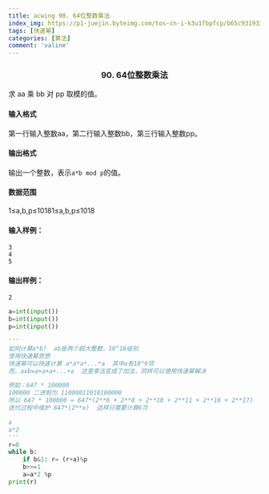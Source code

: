 ```yaml
---
title: acwing 90. 64位整数乘法
index_img: https://p1-juejin.byteimg.com/tos-cn-i-k3u1fbpfcp/b65c93193327471bb3bcc18788e75214~tplv-k3u1fbpfcp-watermark.image
tags: [快速幂]
categories: [算法]
comment: 'valine'
---
```


### <center> 90. 64位整数乘法

求 aa 乘 bb 对 pp 取模的值。

#### 输入格式

第一行输入整数aa，第二行输入整数bb，第三行输入整数pp。

#### 输出格式

输出一个整数，表示`a*b mod p`的值。

#### 数据范围

1≤a,b,p≤10181≤a,b,p≤1018

#### 输入样例：

```
3
4
5
```

#### 输出样例：

```
2
```



```py
a=int(input())
b=int(input())
p=int(input())

'''
如何计算a*b?  ab是两个超大整数，10^18级别
使用快速幂思想
快速幂可以快速计算 a*a*a*...*a  其中a有10^9项
而，axb=a+a+a+...+a  这里乘法变成了加法，同样可以使用快速幂解决

例如：647 * 100000
100000 二进制为 11000011010100000
所以 647 * 100000 = 647*(2**6 + 2**8 + 2**10 + 2**11 + 2**16 + 2**17)
迭代过程中维护 647*(2**x)  这样只需要计算6次

a 
a*2
'''
r=0
while b:
    if b&1: r= (r+a)%p
    b>>=1
    a=a*2 %p
print(r)
```